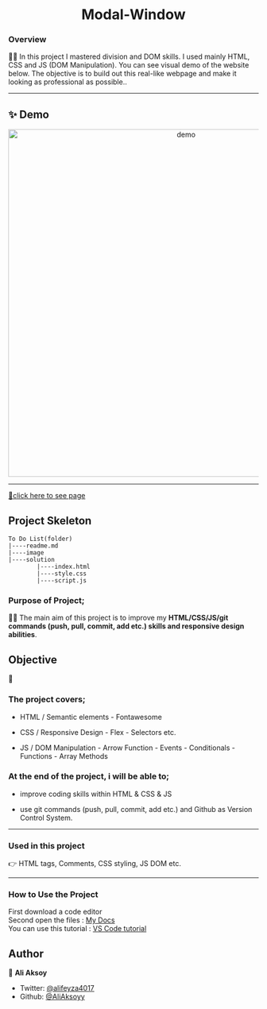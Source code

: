 <h1 align="center">Modal-Window</h1>

<h3>Overview</h3>
👨‍💻 In this project I mastered division and DOM skills. I used mainly HTML, CSS and JS (DOM Manipulation). You can see visual demo of the website below. The objective is to build out this real-like webpage and make it looking as professional as possible..
<hr>

## ✨ Demo

 <p align="center">
  <img width="700" align="center" src="./image/ezgif.com-gif-maker.gif" alt="demo"/>   
</p>

<!-- ![Alt text](https://giphy.com/peekasso)  -->

<hr>

[📍click here to see page](https://aliaksoyy.github.io/Modal-Window.js/)

<!-- ------------------------------------------------------ -->

## Project Skeleton 

```
To Do List(folder)
|----readme.md
|----image                        
|----solution
        |----index.html  
        |----style.css 
        |----script.js  
```

<!-- --------------------------------------- -->
### Purpose of Project;

👨‍💻 The main aim of this project is to improve my <b>HTML/CSS/JS/git commands (push, pull, commit, add etc.) skills and responsive design abilities</b>.


## Objective

🎯

### The project covers;

- HTML / Semantic elements - Fontawesome

- CSS / Responsive Design - Flex - Selectors etc.

- JS / DOM Manipulation - Arrow Function - Events - Conditionals - Functions - Array Methods
### At the end of the project, i will be able to;

- improve coding skills within HTML & CSS & JS

- use git commands (push, pull, commit, add etc.) and Github as Version Control System.

<hr>
<h3>Used in this project</h3>

👉 HTML tags, Comments, CSS styling, JS DOM etc.


<hr>
<h3>How to Use the Project</h3>
<span>First download a code editor </span>
<br><span>Second open the files : </span><a href='https://aliaksoyy.github.io/Modal-Window.js/'>My Docs</a>
<br><span>You can use this tutorial : </span><a href='https://www.youtube.com/watch?v=fJEbVCrEMSE'>VS Code tutorial</a>

<!-- ------------------------------------------------------------------------- -->
<!-- ## 🚀 Usage

Make sure you have [npx](https://www.npmjs.com/package/npx) installed (`npx` is shipped by default since npm `5.2.0`)

Just run the following command at the root of your project and answer questions:

```sh
npx readme-md-generator
```

Or use default values for all questions (`-y`):

```sh
npx readme-md-generator -y
```

Use your own `ejs` README template (`-p`):

```sh
npx readme-md-generator -p path/to/my/own/template.md
```

You can find [ejs README template examples here](https://github.com/kefranabg/readme-md-generator/tree/master/templates). -->

<!-- -------------------------------------------------------------------------- -->

<!-- ## Code Contributors

This project exists thanks to all the people who contribute. [[Contribute](CONTRIBUTING.md)].
<a href="https://github.com/kefranabg/readme-md-generator/graphs/contributors"><img src="https://opencollective.com/readme-md-generator/contributors.svg?width=890&button=false" /></a>
 -->

<!-- ## 🤝 Contributing

Contributions, issues and feature requests are welcome.<br />
Feel free to check [issues page](https://github.com/kefranabg/readme-md-generator/issues) if you want to contribute.<br />
[Check the contributing guide](./CONTRIBUTING.md).<br /> -->


<!-- ------------------------------------------------------------------------------------- -->
## Author

👤 **Ali Aksoy**

- Twitter: [@alifeyza4017](https://twitter.com/alifeyza4017)
- Github: [@AliAksoyy](https://github.com/AliAksoyy)

